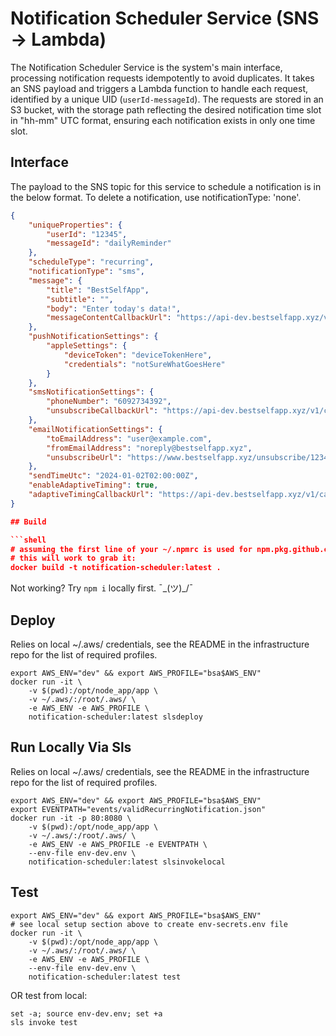 # Notification Scheduler Service (SNS -> Lambda)

The Notification Scheduler Service is the system's main interface, processing notification requests idempotently to avoid duplicates. It takes an SNS payload and triggers a Lambda function to handle each request, identified by a unique UID (`userId-messageId`). The requests are stored in an S3 bucket, with the storage path reflecting the desired notification time slot in "hh-mm" UTC format, ensuring each notification exists in only one time slot.

## Interface

The payload to the SNS topic for this service to schedule a notification is in the below format.  To delete a notification, use notificationType: 'none'.

```json
{
    "uniqueProperties": {
        "userId": "12345",
        "messageId": "dailyReminder"
    },
    "scheduleType": "recurring",
    "notificationType": "sms",
    "message": {
        "title": "BestSelfApp",
        "subtitle": "",
        "body": "Enter today's data!",
        "messageContentCallbackUrl": "https://api-dev.bestselfapp.xyz/v1/callbacks/notificationMessage/12345"
    },
    "pushNotificationSettings": {
        "appleSettings": {
            "deviceToken": "deviceTokenHere",
            "credentials": "notSureWhatGoesHere"
        }
    },
    "smsNotificationSettings": {
        "phoneNumber": "6092734392",
        "unsubscribeCallbackUrl": "https://api-dev.bestselfapp.xyz/v1/callbacks/unsubscribe/12345"
    },
    "emailNotificationSettings": {
        "toEmailAddress": "user@example.com",
        "fromEmailAddress": "noreply@bestselfapp.xyz",
        "unsubscribeUrl": "https://www.bestselfapp.xyz/unsubscribe/12345"
    },
    "sendTimeUtc": "2024-01-02T02:00:00Z",
    "enableAdaptiveTiming": true,
    "adaptiveTimingCallbackUrl": "https://api-dev.bestselfapp.xyz/v1/callbacks/adaptiveTiming/12345"
}

## Build

```shell
# assuming the first line of your ~/.npmrc is used for npm.pkg.github.com,
# this will work to grab it:
docker build -t notification-scheduler:latest .
```

Not working?  Try `npm i` locally first. ¯\_(ツ)_/¯

## Deploy

Relies on local ~/.aws/ credentials, see the README in the infrastructure repo for the list of required profiles.

```shell
export AWS_ENV="dev" && export AWS_PROFILE="bsa$AWS_ENV"
docker run -it \
    -v $(pwd):/opt/node_app/app \
    -v ~/.aws/:/root/.aws/ \
    -e AWS_ENV -e AWS_PROFILE \
    notification-scheduler:latest slsdeploy
```

## Run Locally Via Sls

Relies on local ~/.aws/ credentials, see the README in the infrastructure repo for the list of required profiles.

```shell
export AWS_ENV="dev" && export AWS_PROFILE="bsa$AWS_ENV"
export EVENTPATH="events/validRecurringNotification.json"
docker run -it -p 80:8080 \
    -v $(pwd):/opt/node_app/app \
    -v ~/.aws/:/root/.aws/ \
    -e AWS_ENV -e AWS_PROFILE -e EVENTPATH \
    --env-file env-dev.env \
    notification-scheduler:latest slsinvokelocal
```

## Test

```shell
export AWS_ENV="dev" && export AWS_PROFILE="bsa$AWS_ENV"
# see local setup section above to create env-secrets.env file
docker run -it \
    -v $(pwd):/opt/node_app/app \
    -v ~/.aws/:/root/.aws/ \
    -e AWS_ENV -e AWS_PROFILE \
    --env-file env-dev.env \
    notification-scheduler:latest test
```

OR test from local:

```shell
set -a; source env-dev.env; set +a
sls invoke test
```
